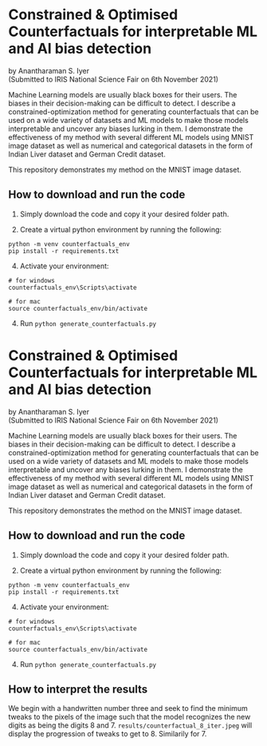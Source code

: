 # Constrained & Optimised Counterfactuals for interpretable ML and AI bias detection
by Anantharaman S. Iyer  
(Submitted to IRIS National Science Fair on 6th  November 2021)

Machine Learning models are usually black boxes for their users. The biases in their decision-making can be difficult to detect. I describe a constrained-optimization method for generating counterfactuals that can be used on a wide variety of datasets and ML models to make those models interpretable and uncover any biases lurking in them. I demonstrate the effectiveness of my method with several different ML models using MNIST image dataset as well as numerical and categorical datasets in the form of  Indian Liver dataset and German Credit dataset.

This repository demonstrates my method on the MNIST image dataset.

## How to download and run the code
1. Simply download the code and copy it your desired folder path.

2. Create a virtual python environment by running the following:
```
python -m venv counterfactuals_env
pip install -r requirements.txt
```
4. Activate your environment:
```
# for windows 
counterfactuals_env\Scripts\activate

# for mac
source counterfactuals_env/bin/activate
```
4. Run `python generate_counterfactuals.py`

# Constrained & Optimised Counterfactuals for interpretable ML and AI bias detection
by Anantharaman S. Iyer  
(Submitted to IRIS National Science Fair on 6th  November 2021)

Machine Learning models are usually black boxes for their users. The biases in their decision-making can be difficult to detect. I describe a constrained-optimization method for generating counterfactuals that can be used on a wide variety of datasets and ML models to make those models interpretable and uncover any biases lurking in them. I demonstrate the effectiveness of my method with several different ML models using MNIST image dataset as well as numerical and categorical datasets in the form of  Indian Liver dataset and German Credit dataset.

This repository demonstrates the method on the MNIST image dataset.

## How to download and run the code
1. Simply download the code and copy it your desired folder path.

2. Create a virtual python environment by running the following:
```
python -m venv counterfactuals_env
pip install -r requirements.txt
```
4. Activate your environment:
```
# for windows 
counterfactuals_env\Scripts\activate

# for mac
source counterfactuals_env/bin/activate
```
4. Run `python generate_counterfactuals.py`

## How to interpret the results
We begin with a handwritten number three and seek to find the minimum tweaks to the pixels of the image such that the model recognizes the new digits as being the digits 8 and 7.
`results/counterfactual_8_iter.jpeg` will display the progression of tweaks to get to 8. Similarily for 7.
